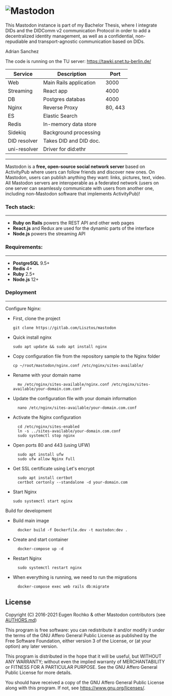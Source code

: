 ![Mastodon](https://i.imgur.com/NhZc40l.png)
========

This Mastodon instance is part of my Bachelor Thesis, where I integrate DIDs and the DIDComm v2 communication Protocol in order to add a decentralized identity management, as well as a confidential, non-repudiable and transport-agnostic communication based on DIDs. 

Adrian Sanchez

The code is running on the TU server: https://tawki.snet.tu-berlin.de/

| Service      |      Description       |    Port   |
| -----------  | --------------------   | ----------|
| Web          | Main Rails application |  3000     |
| Streaming    | React app              |  4000     |
| DB           | Postgres databas       |  4000     |
| Nginx        | Reverse Proxy          |  80, 443  |
| ES           | Elastic Search         |           |
| Redis        | In-memory data store   |           |
| Sidekiq      | Background processing  |           |
| DID resolver | Takes DID and DID doc. |           |
| uni-resolver | Driver for did:ethr    |           |

-----------


Mastodon is a **free, open-source social network server** based on ActivityPub where users can follow friends and discover new ones. On Mastodon, users can publish anything they want: links, pictures, text, video. All Mastodon servers are interoperable as a federated network (users on one server can seamlessly communicate with users from another one, including non-Mastodon software that implements ActivityPub)!

### Tech stack:
----
- **Ruby on Rails** powers the REST API and other web pages
- **React.js** and Redux are used for the dynamic parts of the interface
- **Node.js** powers the streaming API

### Requirements:
-----
- **PostgreSQL** 9.5+
- **Redis** 4+
- **Ruby** 2.5+
- **Node.js** 12+


### Deployment
-------
Configure Nginx: 

*  First, clone the project
    
    ```
    git clone https://gitlab.com/Lisztos/mastodon 
    ```
*   Quick install nginx
    ```
    sudo apt update && sudo apt install nginx
    ```
    
* Copy configuration file from the repository sample to the Nginx folder
  
    ```
    cp ~/root/mastodon/nginx.conf /etc/nginx/sites-available/
    ```

* Rename with your domain name
  ```
    mv /etc/nginx/sites-available/nginx.conf /etc/nginx/sites-available/your-domain.com.conf
  ```
    
* Update the configuration file with your domain information 
  ``` 
    nano /etc/nginx/sites-available/your-domain.com.conf
  ```

* Activate the Nginx configuration
  ```
    cd /etc/nginx/sites-enabled
    ln -s ../sites-available/your-domain.com.conf
    sudo systemctl stop nginx
  ```
* Open ports 80 and 443 (using UFW)
  ```
    sudo apt install ufw
    sudo ufw allow Nginx Full
  ```

* Get SSL certificate using Let's encrypt
  ```
    sudo apt install certbot
    certbot certonly --standalone -d your-domain.com
  ```
  
* Start Nginx
    ```
    sudo systemctl start nginx
    ```

Build for development

* Build main image
  ```
    docker build -f Dockerfile.dev -t mastodon:dev .
  ```

* Create and start container
  ```
    docker-compose up -d
  ```

* Restart Nginx 
  ```
    sudo systemctl restart nginx
  ```

* When everything is running, we need to run the migrations
  ```
    docker-compose exec web rails db:migrate
  ```




## License

Copyright (C) 2016-2021 Eugen Rochko & other Mastodon contributors (see [AUTHORS.md](AUTHORS.md))

This program is free software: you can redistribute it and/or modify it under the terms of the GNU Affero General Public License as published by the Free Software Foundation, either version 3 of the License, or (at your option) any later version.

This program is distributed in the hope that it will be useful, but WITHOUT ANY WARRANTY; without even the implied warranty of MERCHANTABILITY or FITNESS FOR A PARTICULAR PURPOSE. See the GNU Affero General Public License for more details.

You should have received a copy of the GNU Affero General Public License along with this program. If not, see <https://www.gnu.org/licenses/>.
